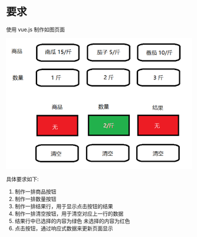 # 要求

使用 vue.js 制作如图页面

![](md-img/2022-10-17-17-20-57.png)

具体要求如下:

1. 制作一排商品按钮
2. 制作一排数量按钮
3. 制作一排结果行，用于显示点击按钮的结果
4. 制作一排清空按钮，用于清空对应上一行的数据
5. 结果行中已选择的内容为绿色 未选择的内容为红色
6. 点击按钮，通过响应式数据来更新页面显示
